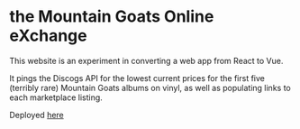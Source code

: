# the Mountain Goats Online eXchange

This website is an experiment in converting a web app from React to Vue.

It pings the Discogs API for the lowest current prices for the first five (terribly rare) Mountain Goats albums on vinyl, as well as populating links to each marketplace listing.

Deployed [here](https://tmgvue.vercel.app/)
